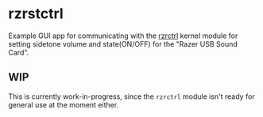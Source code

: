 # rzrstctrl
Example GUI app for communicating with the [rzrctrl](https://github.com/Sebbl0508/rzrst) kernel module for setting sidetone volume and state(ON/OFF) for the "Razer USB Sound Card".

## WIP
This is currently work-in-progress, since the `rzrctrl` module isn't ready for general use at the moment either.
